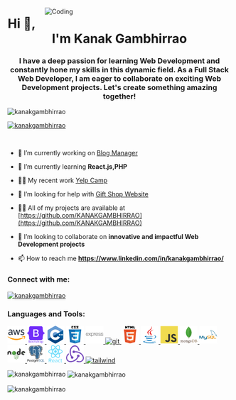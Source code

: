 <img align="right" alt="Coding" width="400" style="margin: 20px" src="https://cdn.dribbble.com/users/1162077/screenshots/3848914/programmer.gif">

<div></div>

<h1 align="center">Hi 👋, I'm Kanak Gambhirrao</h1>
<h3 align="center">I have a deep passion for learning Web Development and constantly hone my skills in this dynamic field. As a Full Stack Web Developer, I am eager to collaborate on exciting Web Development projects. Let's create something amazing together!</h3>


<p align="left" > <img src="https://komarev.com/ghpvc/?username=kanakgambhirrao&label=Profile%20views&color=0e75b6&style=flat" alt="kanakgambhirrao" /> </p>

<p align="left"> <a href="https://github.com/ryo-ma/github-profile-trophy"><img src="https://github-profile-trophy.vercel.app/?username=kanakgambhirrao" alt="kanakgambhirrao" /></a> </p>

<p align="left"> <a href="https://twitter.com/" target="blank"><img src="https://img.shields.io/twitter/follow/?logo=twitter&style=for-the-badge" alt="" /></a> </p>

- 🔭 I’m currently working on [Blog Manager](https://github.com/KANAKGAMBHIRRAO/Blog_Website)

- 🌱 I’m currently learning **React.js,PHP**

- 👨‍💻 My recent work [Yelp Camp](https://lnkd.in/dMJinibG)

- 🤝 I’m looking for help with [Gift Shop Website](https://github.com/KANAKGAMBHIRRAO/CRUD)

- 👨‍💻 All of my projects are available at [https://github.com/KANAKGAMBHIRRAO](https://github.com/KANAKGAMBHIRRAO)

- 👯 I’m looking to collaborate on **innovative and impactful Web Development projects**

- 📫 How to reach me **https://www.linkedin.com/in/kanakgambhirrao/**

<h3 align="left">Connect with me:</h3>
<p align="left">
<a href="https://linkedin.com/in/kanakgambhirrao" target="blank"><img align="center" src="https://raw.githubusercontent.com/rahuldkjain/github-profile-readme-generator/master/src/images/icons/Social/linked-in-alt.svg" alt="kanakgambhirrao" height="30" width="40" /></a>
</p>

<h3 align="left">Languages and Tools:</h3>
<p align="left"> <a href="https://aws.amazon.com" target="_blank" rel="noreferrer"> <img src="https://raw.githubusercontent.com/devicons/devicon/master/icons/amazonwebservices/amazonwebservices-original-wordmark.svg" alt="aws" width="40" height="40"/> </a> <a href="https://getbootstrap.com" target="_blank" rel="noreferrer"> <img src="https://raw.githubusercontent.com/devicons/devicon/master/icons/bootstrap/bootstrap-plain-wordmark.svg" alt="bootstrap" width="40" height="40"/> </a> <a href="https://www.w3schools.com/cpp/" target="_blank" rel="noreferrer"> <img src="https://raw.githubusercontent.com/devicons/devicon/master/icons/cplusplus/cplusplus-original.svg" alt="cplusplus" width="40" height="40"/> </a> <a href="https://www.w3schools.com/css/" target="_blank" rel="noreferrer"> <img src="https://raw.githubusercontent.com/devicons/devicon/master/icons/css3/css3-original-wordmark.svg" alt="css3" width="40" height="40"/> </a> <a href="https://expressjs.com" target="_blank" rel="noreferrer"> <img src="https://raw.githubusercontent.com/devicons/devicon/master/icons/express/express-original-wordmark.svg" alt="express" width="40" height="40"/> </a> <a href="https://git-scm.com/" target="_blank" rel="noreferrer"> <img src="https://www.vectorlogo.zone/logos/git-scm/git-scm-icon.svg" alt="git" width="40" height="40"/> </a> <a href="https://www.w3.org/html/" target="_blank" rel="noreferrer"> <img src="https://raw.githubusercontent.com/devicons/devicon/master/icons/html5/html5-original-wordmark.svg" alt="html5" width="40" height="40"/> </a> <a href="https://www.java.com" target="_blank" rel="noreferrer"> <img src="https://raw.githubusercontent.com/devicons/devicon/master/icons/java/java-original.svg" alt="java" width="40" height="40"/> </a> <a href="https://developer.mozilla.org/en-US/docs/Web/JavaScript" target="_blank" rel="noreferrer"> <img src="https://raw.githubusercontent.com/devicons/devicon/master/icons/javascript/javascript-original.svg" alt="javascript" width="40" height="40"/> </a> <a href="https://www.mongodb.com/" target="_blank" rel="noreferrer"> <img src="https://raw.githubusercontent.com/devicons/devicon/master/icons/mongodb/mongodb-original-wordmark.svg" alt="mongodb" width="40" height="40"/> </a> <a href="https://www.mysql.com/" target="_blank" rel="noreferrer"> <img src="https://raw.githubusercontent.com/devicons/devicon/master/icons/mysql/mysql-original-wordmark.svg" alt="mysql" width="40" height="40"/> </a> <a href="https://nodejs.org" target="_blank" rel="noreferrer"> <img src="https://raw.githubusercontent.com/devicons/devicon/master/icons/nodejs/nodejs-original-wordmark.svg" alt="nodejs" width="40" height="40"/> </a> <a href="https://www.postgresql.org" target="_blank" rel="noreferrer"> <img src="https://raw.githubusercontent.com/devicons/devicon/master/icons/postgresql/postgresql-original-wordmark.svg" alt="postgresql" width="40" height="40"/> </a> <a href="https://reactjs.org/" target="_blank" rel="noreferrer"> <img src="https://raw.githubusercontent.com/devicons/devicon/master/icons/react/react-original-wordmark.svg" alt="react" width="40" height="40"/> </a> <a href="https://redux.js.org" target="_blank" rel="noreferrer"> <img src="https://raw.githubusercontent.com/devicons/devicon/master/icons/redux/redux-original.svg" alt="redux" width="40" height="40"/> </a> <a href="https://tailwindcss.com/" target="_blank" rel="noreferrer"> <img src="https://www.vectorlogo.zone/logos/tailwindcss/tailwindcss-icon.svg" alt="tailwind" width="40" height="40"/> </a> </p>

<p><img align="left" src="https://github-readme-stats.vercel.app/api/top-langs?username=kanakgambhirrao&show_icons=true&locale=en&layout=compact" alt="kanakgambhirrao" /></p>

<p>&nbsp;<img align="center" src="https://github-readme-stats.vercel.app/api?username=kanakgambhirrao&show_icons=true&locale=en" alt="kanakgambhirrao" /></p>

<p><img align="center" src="https://github-readme-streak-stats.herokuapp.com/?user=kanakgambhirrao&" alt="kanakgambhirrao" /></p>
